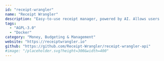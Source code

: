 ```yaml
---
id: "receipt-wrangler"
name: "Receipt Wrangler"
description: "Easy-to-use receipt manager, powered by AI. Allows users to create receipts effortlessly and quickly, categorize and more."
tags:
  - "AGPL-3.0"
  - "Docker"
category: "Money, Budgeting & Management"
website: "https://receiptwrangler.io"
github: "https://github.com/Receipt-Wrangler/receipt-wrangler-api"
#image: "/placeholder.svg?height=300&width=400"
---
```


